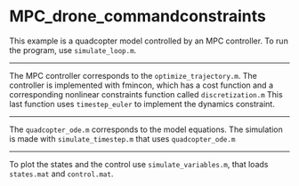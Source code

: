 # MPC_drone_commandconstraints


This example is a quadcopter model controlled by an MPC controller.
To run the program, use `simulate_loop.m`.

----------------------------------------------------------------------------------
The MPC controller corresponds to the `optimize_trajectory.m`.
The controller is implemented with fmincon, which has a cost function and a corresponding nonlinear 
constraints function called `discretization.m` This last function uses `timestep_euler` to implement the dynamics constraint.

-----------------------------------------------------------------------
The `quadcopter_ode.m` corresponds to the model equations. The simulation is made with `simulate_timestep.m` 
that uses `quadcopter_ode.m`

------------------------------------------------------------
To plot the states and the control use `simulate_variables.m`, that loads `states.mat` and `control.mat`.
